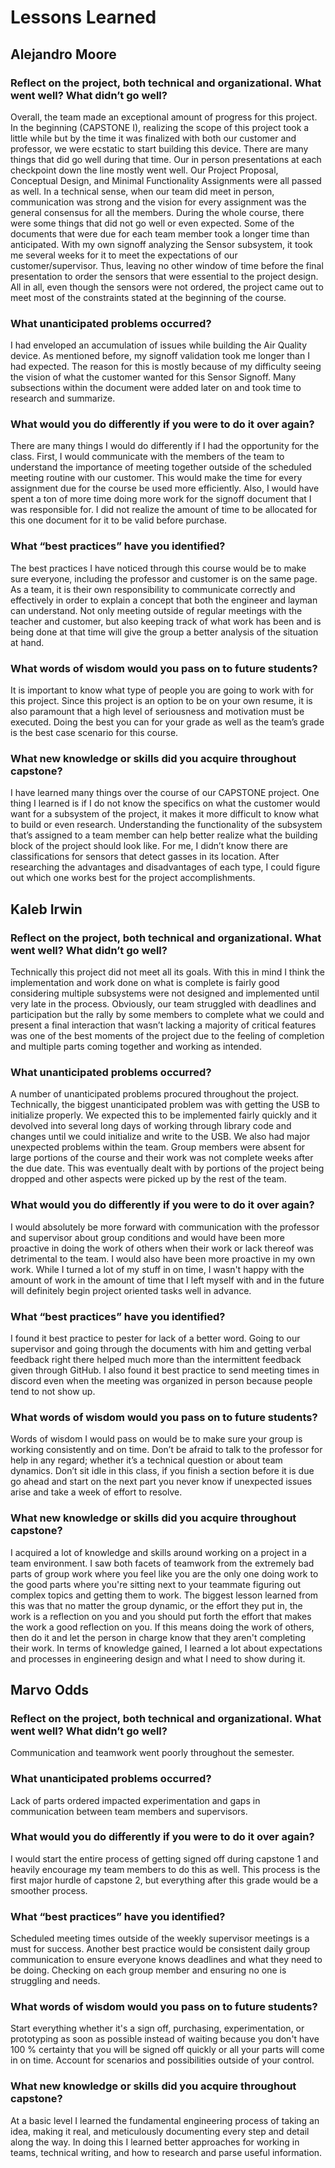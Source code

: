 # Lessons Learned

## Alejandro Moore
### Reflect on the project, both technical and organizational. What went well? What didn’t go well?
Overall, the team made an exceptional amount of progress for this project. In the beginning (CAPSTONE I), realizing the scope of this project took a little while but by the time it was finalized with both our customer and professor, we were ecstatic to start building this device. There are many things that did go well during that time. Our in person presentations at each checkpoint down the line mostly went well. Our Project Proposal, Conceptual Design, and Minimal Functionality Assignments were all passed as well. In a technical sense, when our team did meet in person, communication was strong and the vision for every assignment was the general consensus for all the members. During the whole course, there were some things that did not go well or even expected. Some of the documents that were due for each team member took a longer time than anticipated. With my own signoff analyzing the Sensor subsystem, it took me several weeks for it to meet the expectations of our customer/supervisor. Thus, leaving no other window of time before the final presentation to order the sensors that were essential to the project design. All in all, even though the sensors were not ordered, the project came out to meet most of the constraints stated at the beginning of the course.

### What unanticipated problems occurred?
I had enveloped an accumulation of issues while building the Air Quality device. As mentioned before, my signoff validation took me longer than I had expected. The reason for this is mostly because of my difficulty seeing the vision of what the customer wanted for this Sensor Signoff. Many subsections within the document were added later on and took time to research and summarize. 

### What would you do differently if you were to do it over again?
There are many things I would do differently if I had the opportunity for the class. First, I would communicate with the members of the team to understand the importance of meeting together outside of the scheduled meeting routine with our customer. This would make the time for every assignment due for the course be used more efficiently. Also, I would have spent a ton of more time doing more work for the signoff document that I was responsible for. I did not realize the amount of time to be allocated for this one document for it to be valid before purchase.

### What “best practices” have you identified?
The best practices I have noticed through this course would be to make sure everyone, including the professor and customer is on the same page. As a team, it is their own responsibility to communicate correctly and effectively in order to explain a concept that both the engineer and layman can understand. Not only meeting outside of regular meetings with the teacher and customer, but also keeping track of what work has been and is being done at that time will give the group a better analysis of the situation at hand.

### What words of wisdom would you pass on to future students?
It is important to know what type of people you are going to work with for this project. Since this project is an option to be on your own resume, it is also paramount that a high level of seriousness and motivation must be executed. Doing the best you can for your grade as well as the team’s grade is the best case scenario for this course.

### What new knowledge or skills did you acquire throughout capstone?
I have learned many things over the course of our CAPSTONE project. One thing I learned is if I do not know the specifics on what the customer would want for a subsystem of the project, it makes it more difficult to know what to build or even research. Understanding the functionality of the subsystem that’s assigned to a team member can help better realize what the building block of the project should look like. For me, I didn’t know there are classifications for sensors that detect gasses in its location. After researching the advantages and disadvantages of each type, I could figure out which one works best for the project accomplishments.

## Kaleb Irwin 
### Reflect on the project, both technical and organizational. What went well? What didn’t go well?
Technically this project did not meet all its goals. With this in mind I think the implementation and work done on what is complete is fairly good considering multiple subsystems were not designed and implemented until very late in the process. Obviously, our team struggled with deadlines and participation but the rally by some members to complete what we could and present a final interaction that wasn’t lacking a majority of critical features was one of the best moments of the project due to the feeling of completion and multiple parts coming together and working as intended. 
### What unanticipated problems occurred?
A number of unanticipated problems procured throughout the project. Technically, the biggest unanticipated problem was with getting the USB to initialize properly. We expected this to be implemented fairly quickly and it devolved into several long days of working through library code and changes until we could initialize and write to the USB. We also had major unexpected problems within the team. Group members were absent for large portions of the course and their work was not complete weeks after the due date. This was eventually dealt with by portions of the project being dropped and other aspects were picked up by the rest of the team. 
### What would you do differently if you were to do it over again?
I would absolutely be more forward with communication with the professor and supervisor about group conditions and would have been more proactive in doing the work of others when their work or lack thereof was detrimental to the team. I would also have been more proactive in my own work. While I turned a lot of my stuff in on time, I wasn't happy with the amount of work in the amount of time that I left myself with and in the future will definitely begin project oriented tasks well in advance.
### What “best practices” have you identified?
I found it best practice to pester for lack of a better word. Going to our supervisor and going through the documents with him and getting verbal feedback right there helped much more than the intermittent feedback given through GitHub. I also found it best practice to send meeting times in discord even when the meeting was organized in person because people tend to not show up. 
### What words of wisdom would you pass on to future students?
Words of wisdom I would pass on would be to make sure your group is working consistently and on time. Don’t be afraid to talk to the professor for help in any regard; whether it’s a technical question or about team dynamics. Don’t sit idle in this class, if you finish a section before it is due go ahead and start on the next part you never know if unexpected issues arise and take a week of effort to resolve.
### What new knowledge or skills did you acquire throughout capstone?
I acquired a lot of knowledge and skills around working on a project in a team environment. I saw both facets of teamwork from the extremely bad parts of group work where you feel like you are the only one doing work to the good parts where you're sitting next to your teammate figuring out complex topics and getting them to work. The biggest lesson learned from this was that no matter the group dynamic, or the effort they put in, the work is a reflection on you and you should put forth the effort that makes the work a good reflection on you. If this means doing the work of others, then do it and let the person in charge know that they aren't completing their work. In terms of knowledge gained, I learned a lot about expectations and processes in engineering design and what I need to show during it.

## Marvo Odds

### Reflect on the project, both technical and organizational. What went well? What didn’t go well? 
Communication and teamwork went poorly throughout the semester. 
### What unanticipated problems occurred? 
Lack of parts ordered impacted experimentation and gaps in communication between team members and supervisors. 
### What would you do differently if you were to do it over again? 
I would start the entire process of getting signed off during capstone 1 and heavily encourage my team members to do this as well. This process is the first major hurdle of capstone 2, but everything after this grade would be a smoother process. 
### What “best practices” have you identified? 
Scheduled meeting times outside of the weekly supervisor meetings is a must for success. Another best practice would be consistent daily group communication to ensure everyone knows deadlines and what they need to be doing. Checking on each group member and ensuring no one is struggling and needs.
### What words of wisdom would you pass on to future students?
Start everything whether it's a sign off, purchasing, experimentation, or prototyping as soon as possible instead of waiting because you don't have 100 % certainty that you will be signed off quickly or all your parts will come in on time. Account for scenarios and possibilities outside of your control. 
### What new knowledge or skills did you acquire throughout capstone?
At a basic level I learned the fundamental engineering process of taking an idea, making it real, and meticulously documenting every step and detail along the way. In doing this I learned better approaches for working in teams, technical writing, and how to research and parse useful information.

